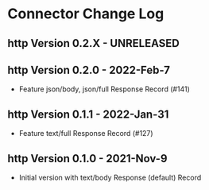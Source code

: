 # Connector Change Log

## http Version 0.2.X - UNRELEASED

## http Version 0.2.0 - 2022-Feb-7
* Feature json/body, json/full Response Record (#141)

## http Version 0.1.1 - 2022-Jan-31
* Feature text/full Response Record (#127)

## http Version 0.1.0 - 2021-Nov-9
* Initial version with text/body Response (default) Record